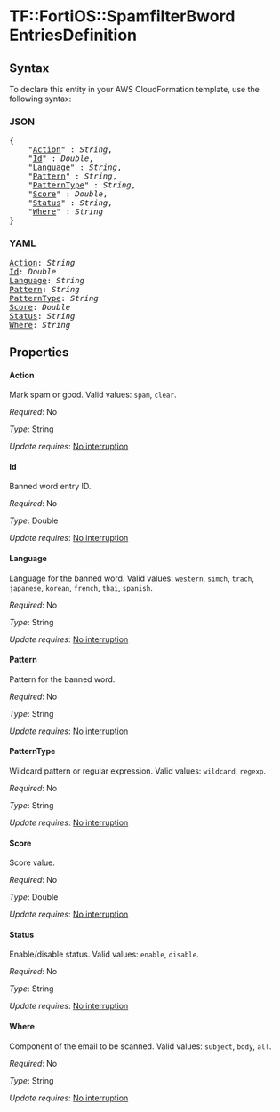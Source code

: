 # TF::FortiOS::SpamfilterBword EntriesDefinition

## Syntax

To declare this entity in your AWS CloudFormation template, use the following syntax:

### JSON

<pre>
{
    "<a href="#action" title="Action">Action</a>" : <i>String</i>,
    "<a href="#id" title="Id">Id</a>" : <i>Double</i>,
    "<a href="#language" title="Language">Language</a>" : <i>String</i>,
    "<a href="#pattern" title="Pattern">Pattern</a>" : <i>String</i>,
    "<a href="#patterntype" title="PatternType">PatternType</a>" : <i>String</i>,
    "<a href="#score" title="Score">Score</a>" : <i>Double</i>,
    "<a href="#status" title="Status">Status</a>" : <i>String</i>,
    "<a href="#where" title="Where">Where</a>" : <i>String</i>
}
</pre>

### YAML

<pre>
<a href="#action" title="Action">Action</a>: <i>String</i>
<a href="#id" title="Id">Id</a>: <i>Double</i>
<a href="#language" title="Language">Language</a>: <i>String</i>
<a href="#pattern" title="Pattern">Pattern</a>: <i>String</i>
<a href="#patterntype" title="PatternType">PatternType</a>: <i>String</i>
<a href="#score" title="Score">Score</a>: <i>Double</i>
<a href="#status" title="Status">Status</a>: <i>String</i>
<a href="#where" title="Where">Where</a>: <i>String</i>
</pre>

## Properties

#### Action

Mark spam or good. Valid values: `spam`, `clear`.

_Required_: No

_Type_: String

_Update requires_: [No interruption](https://docs.aws.amazon.com/AWSCloudFormation/latest/UserGuide/using-cfn-updating-stacks-update-behaviors.html#update-no-interrupt)

#### Id

Banned word entry ID.

_Required_: No

_Type_: Double

_Update requires_: [No interruption](https://docs.aws.amazon.com/AWSCloudFormation/latest/UserGuide/using-cfn-updating-stacks-update-behaviors.html#update-no-interrupt)

#### Language

Language for the banned word. Valid values: `western`, `simch`, `trach`, `japanese`, `korean`, `french`, `thai`, `spanish`.

_Required_: No

_Type_: String

_Update requires_: [No interruption](https://docs.aws.amazon.com/AWSCloudFormation/latest/UserGuide/using-cfn-updating-stacks-update-behaviors.html#update-no-interrupt)

#### Pattern

Pattern for the banned word.

_Required_: No

_Type_: String

_Update requires_: [No interruption](https://docs.aws.amazon.com/AWSCloudFormation/latest/UserGuide/using-cfn-updating-stacks-update-behaviors.html#update-no-interrupt)

#### PatternType

Wildcard pattern or regular expression. Valid values: `wildcard`, `regexp`.

_Required_: No

_Type_: String

_Update requires_: [No interruption](https://docs.aws.amazon.com/AWSCloudFormation/latest/UserGuide/using-cfn-updating-stacks-update-behaviors.html#update-no-interrupt)

#### Score

Score value.

_Required_: No

_Type_: Double

_Update requires_: [No interruption](https://docs.aws.amazon.com/AWSCloudFormation/latest/UserGuide/using-cfn-updating-stacks-update-behaviors.html#update-no-interrupt)

#### Status

Enable/disable status. Valid values: `enable`, `disable`.

_Required_: No

_Type_: String

_Update requires_: [No interruption](https://docs.aws.amazon.com/AWSCloudFormation/latest/UserGuide/using-cfn-updating-stacks-update-behaviors.html#update-no-interrupt)

#### Where

Component of the email to be scanned. Valid values: `subject`, `body`, `all`.

_Required_: No

_Type_: String

_Update requires_: [No interruption](https://docs.aws.amazon.com/AWSCloudFormation/latest/UserGuide/using-cfn-updating-stacks-update-behaviors.html#update-no-interrupt)

